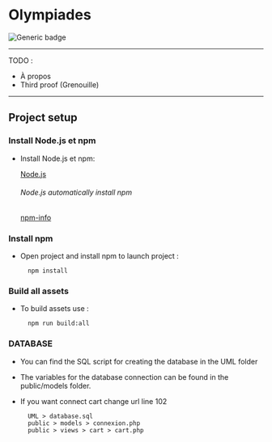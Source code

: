 # Olympiades
![Generic badge](https://img.shields.io/badge/PHP-MVC-black.svg)
***

TODO :

- À propos
- Third proof (Grenouille)

***
## Project setup
### Install Node.js et npm
- Install Node.js et npm:

    [Node.js](https://nodejs.org/en/)
    
    ###### Node.js automatically install npm
    
    [npm-info](https://www.npmjs.com/get-npm)
    
### Install npm
- Open project and install npm to launch project :

        npm install
        
### Build all assets
- To build assets use :

        npm run build:all

### DATABASE
- You can find the SQL script for creating the database in the UML folder
- The variables for the database connection can be found in the public/models folder.
- If you want connect cart change url line 102

        UML > database.sql
        public > models > connexion.php
        public > views > cart > cart.php

